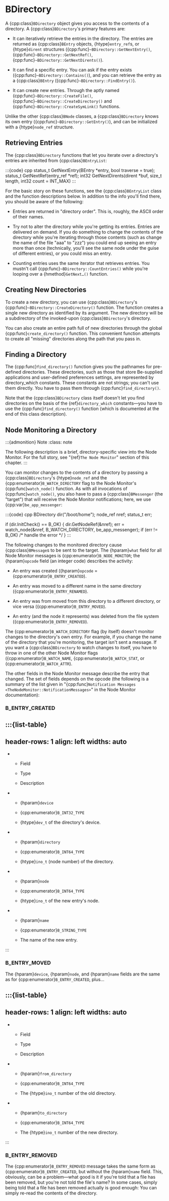# BDirectory

A {cpp:class}`BDirectory` object gives you access to the contents of a
directory. A {cpp:class}`BDirectory`'s primary features are:

- It can iteratively retrieve the entries in the directory. The entries are
  returned as {cpp:class}`BEntry` objects, {htype}`entry_ref`s, or
  {htype}`dirent` structures ({cpp:func}`~BDirectory::GetNextEntry()`,
  {cpp:func}`~BDirectory::GetNextRef()`,
  {cpp:func}`~BDirectory::GetNextDirents()`).

- It can find a specific entry. You can ask if the entry exists
  ({cpp:func}`~BDirectory::Contains()`), and you can retrieve the entry as
  a {cpp:class}`BEntry` ({cpp:func}`~BDirectory::FindEntry()`).

- It can create new entries. Through the aptly named
  {cpp:func}`~BDirectory::CreateFile()`,
  {cpp:func}`~BDirectory::CreateDirectory()` and
  {cpp:func}`~BDirectory::CreateSymLink()` functions.

Unlike the other {cpp:class}`BNode` classes, a {cpp:class}`BDirectory`
knows its own entry ({cpp:func}`~BDirectory::GetEntry()`), and can be
initialized with a {htype}`node_ref` structure.

## Retrieving Entries

The {cpp:class}`BDirectory` functions that let you iterate over a
directory's entries are inherited from {cpp:class}`BEntryList`:

:::{code} cpp
status_t GetNextEntry(BEntry *entry, bool traverse = true);
status_t GetNextRef(entry_ref *ref);
int32 GetNextDirents(dirent *buf, size_t length,
                     int32 count = INT_MAX)
:::

For the basic story on these functions, see the {cpp:class}`BEntryList`
class and the function descriptions below. In addition to the info you'll
find there, you should be aware of the following:

- Entries are returned in "directory order". This is, roughly, the ASCII
  order of their names.

- Try not to alter the directory while you're getting its entries. Entries
  are delivered on demand. If you do something to change the contents of
  the directory while you're iterating through those contents (such as
  change the name of the file "aaa" to "zzz") you could end up seeing an
  entry more than once (technically, you'll see the same node under the
  guise of different entries), or you could miss an entry.

- Counting entries uses the same iterator that retrieves entries. You
  mustn't call {cpp:func}`~BDirectory::CountEntries()` while you're looping
  over a {hmethod}`GetNext…()` function.

## Creating New Directories

To create a new directory, you can use {cpp:class}`BDirectory`'s
{cpp:func}`~BDirectory::CreateDirectory()` function. The function creates a
single new directory as identified by its argument. The new directory will
be a subdirectory of the invoked-upon {cpp:class}`BDirectory`'s directory.

You can also create an entire path full of new directories through the
global {cpp:func}`create_directory()` function. This convenient function
attempts to create all "missing" directories along the path that you pass
in.

## Finding a Directory

The {cpp:func}`find_directory()` function gives you the pathnames for
pre-defined directories. These directories, such as those that store
Be-supplied applications and user-defined preferences settings, are
represented by directory_which constants. These constants are not strings;
you can't use them directly. You have to pass them through
{cpp:func}`find_directory()`.

Note that the {cpp:class}`BDirectory` class itself doesn't let you find
directories on the basis of the {ref}`directory_which` constants—you have
to use the {cpp:func}`find_directory()` function (which is documented at
the end of this class description).

## Node Monitoring a Directory

:::{admonition} Note
:class: note






The following description is a brief, directory-specific view into the Node
Monitor. For the full story, see "{ref}`The Node Monitor`" section of this
chapter.
:::

You can monitor changes to the contents of a directory by passing a
{cpp:class}`BDirectory`'s {htype}`node_ref` and the
{cpp:enumerator}`B_WATCH_DIRECTORY` flag to the Node Monitor's
{cpp:func}`watch_node()` function. As with all invocations of
{cpp:func}`watch_node()`, you also have to pass a {cpp:class}`BMessenger`
(the "target") that will receive the Node Monitor notifications; here, we
use {cpp:var}`be_app_messenger`:

:::{code} cpp
BDirectory dir("/boot/home");
node_ref nref;
status_t err;

if (dir.InitCheck() == B_OK) {
   dir.GetNodeRef(&nref);
   err = watch_node(&nref, B_WATCH_DIRECTORY, be_app_messenger);
   if (err != B_OK)
      /* handle the error */
}
:::

The following changes to the monitored directory cause
{cpp:class}`BMessage`s to be sent to the target. The {hparam}`what` field
for all Node Monitor messages is {cpp:enumerator}`B_NODE_MONITOR`; the
{hparam}`opcode` field (an integer code) describes the activity:

- An entry was created ({hparam}`opcode` =
  {cpp:enumerator}`B_ENTRY_CREATED`).

- An entry was moved to a different name in the same directory
  ({cpp:enumerator}`B_ENTRY_RENAMED`).

- An entry was from moved from this directory to a different directory, or
  vice versa ({cpp:enumerator}`B_ENTRY_MOVED`).

- An entry (and the node it represents) was deleted from the file system
  ({cpp:enumerator}`B_ENTRY_REMOVED`).

The {cpp:enumerator}`B_WATCH_DIRECTORY` flag (by itself) doesn't monitor
changes to the directory's own entry. For example, if you change the name
of the directory that you're monitoring, the target isn't sent a message.
If you want a {cpp:class}`BDirectory` to watch changes to itself, you have
to throw in one of the other Node Monitor flags
({cpp:enumerator}`B_WATCH_NAME`, {cpp:enumerator}`B_WATCH_STAT`, or
{cpp:enumerator}`B_WATCH_ATTR`).

The other fields in the Node Monitor message describe the entry that
changed. The set of fields depends on the opcode (the following is a
summary of the list given in "{cpp:func}`Notification Messages
<TheNodeMonitor::NotificationMessages>`" in the Node Monitor
documentation):

### B_ENTRY_CREATED

:::{list-table}
---
header-rows: 1
align: left
widths: auto
---
-
	- Field

	- Type

	- Description

-
	- {hparam}`device`

	- {cpp:enumerator}`B_INT32_TYPE`

	- {htype}`dev_t` of the directory's device.

-
	- {hparam}`directory`

	- {cpp:enumerator}`B_INT64_TYPE`

	- {htype}`ino_t` (node number) of the directory.

-
	- {hparam}`node`

	- {cpp:enumerator}`B_INT64_TYPE`

	- {htype}`ino_t` of the new entry's node.

-
	- {hparam}`name`

	- {cpp:enumerator}`B_STRING_TYPE`

	- The name of the new entry.


:::

### B_ENTRY_MOVED

The {hparam}`device`, {hparam}`node`, and {hparam}`name` fields are the
same as for {cpp:enumerator}`B_ENTRY_CREATED`, plus…

:::{list-table}
---
header-rows: 1
align: left
widths: auto
---
-
	- Field

	- Type

	- Description

-
	- {hparam}`from_directory`

	- {cpp:enumerator}`B_INT64_TYPE`

	- The {htype}`ino_t` number of the old directory.

-
	- {hparam}`to_directory`

	- {cpp:enumerator}`B_INT64_TYPE`

	- The {htype}`ino_t` number of the new directory.


:::

### B_ENTRY_REMOVED

The {cpp:enumerator}`B_ENTRY_REMOVED` message takes the same form as
{cpp:enumerator}`B_ENTRY_CREATED`, but without the {hparam}`name` field.
This, obviously, can be a problem—what good is it if you're told that a
file has been removed, but you're not told the file's name? In some cases,
simply being told that a file has been removed actually is good enough: You
can simply re-read the contents of the directory.
